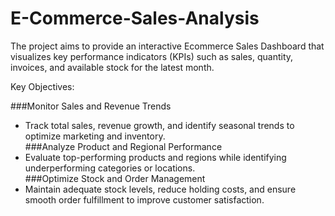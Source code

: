 # E-Commerce-Sales-Analysis
The project aims to provide an interactive Ecommerce Sales Dashboard that visualizes key performance indicators (KPIs) such as sales, quantity, invoices, and available stock for the latest month.

Key Objectives:

###Monitor Sales and Revenue Trends
  - Track total sales, revenue growth, and identify seasonal trends to optimize marketing and inventory.  
###Analyze Product and Regional Performance
  - Evaluate top-performing products and regions while identifying underperforming categories or locations.  
###Optimize Stock and Order Management
  - Maintain adequate stock levels, reduce holding costs, and ensure smooth order fulfillment to improve customer satisfaction.  
